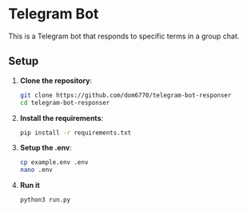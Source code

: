 # Telegram Bot

This is a Telegram bot that responds to specific terms in a group chat.

## Setup

1. **Clone the repository**:
   ```sh
   git clone https://github.com/dom6770/telegram-bot-responser
   cd telegram-bot-responser

2. **Install the requirements**:
   ```sh
   pip install -r requirements.txt

3. **Setup the .env**:
   ```sh
   cp example.env .env
   nano .env

4. **Run it**
   ```sh
   python3 run.py